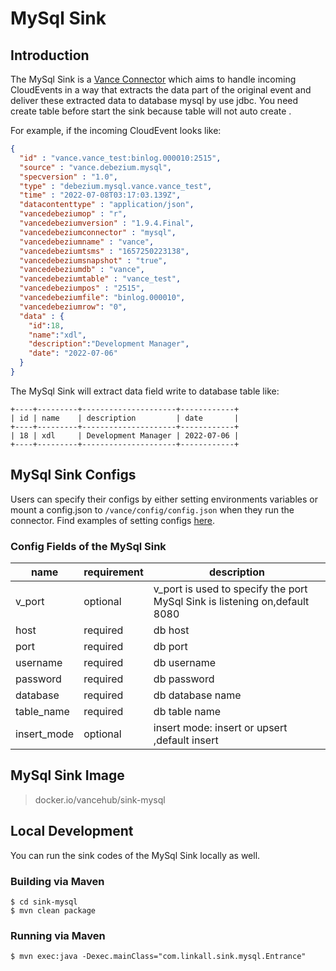 # MySql Sink

## Introduction

The MySql Sink is a [Vance Connector][vc] which aims to handle incoming CloudEvents in a way that extracts the data part of the original event 
and deliver these extracted data to database mysql by use jdbc. You need create table before start the sink because table will not auto create .

For example, if the incoming CloudEvent looks like:

```json
{
  "id" : "vance.vance_test:binlog.000010:2515",
  "source" : "vance.debezium.mysql",
  "specversion" : "1.0",
  "type" : "debezium.mysql.vance.vance_test",
  "time" : "2022-07-08T03:17:03.139Z",
  "datacontenttype" : "application/json",
  "vancedebeziumop" : "r",
  "vancedebeziumversion" : "1.9.4.Final",
  "vancedebeziumconnector" : "mysql",
  "vancedebeziumname" : "vance",
  "vancedebeziumtsms" : "1657250223138",
  "vancedebeziumsnapshot" : "true",
  "vancedebeziumdb" : "vance",
  "vancedebeziumtable" : "vance_test",
  "vancedebeziumpos" : "2515",
  "vancedebeziumfile": "binlog.000010",
  "vancedebeziumrow": "0",
  "data" : {
    "id":18,
    "name":"xdl",
    "description":"Development Manager",
    "date": "2022-07-06"
  }
}
```

The MySql Sink will extract data field write to database table like:

```text
+----+---------+---------------------+------------+
| id | name    | description         | date       |
+----+---------+---------------------+------------+
| 18 | xdl     | Development Manager | 2022-07-06 |
+----+---------+---------------------+------------+
```

## MySql Sink Configs

Users can specify their configs by either setting environments variables or mount a config.json to
`/vance/config/config.json` when they run the connector. Find examples of setting configs [here][config].

### Config Fields of the MySql Sink

| name        | requirement | description                                                                |
|-------------|-------------|----------------------------------------------------------------------------|
| v_port      | optional    | v_port is used to specify the port MySql Sink is listening on,default 8080 |
| host        | required    | db host                                                                    |
| port        | required    | db port                                                                    |
| username    | required    | db username                                                                |
| password    | required    | db password                                                                |
| database    | required    | db database name                                                           |
| table_name  | required    | db table name                                                              |
| insert_mode | optional    | insert mode: insert or upsert ,default insert                              |

## MySql Sink Image

> docker.io/vancehub/sink-mysql

## Local Development

You can run the sink codes of the MySql Sink locally as well.

### Building via Maven

```shell
$ cd sink-mysql 
$ mvn clean package
```

### Running via Maven

```shell
$ mvn exec:java -Dexec.mainClass="com.linkall.sink.mysql.Entrance"
```

[vc]: https://github.com/linkall-labs/vance-docs/blob/main/docs/concept.md
[config]: https://github.com/linkall-labs/vance-docs/blob/main/docs/connector.md
